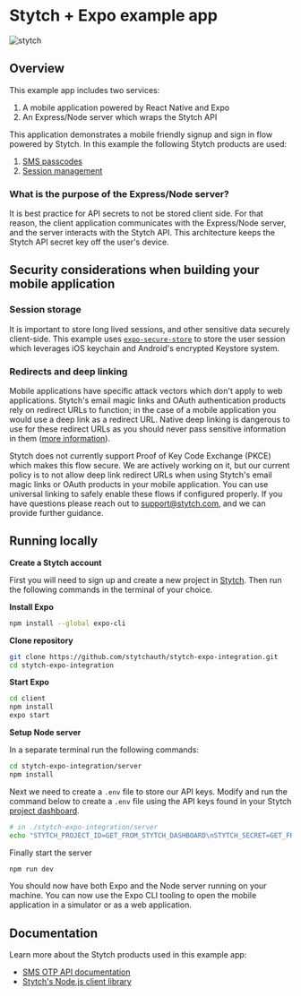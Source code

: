 # Stytch + Expo example app
![stytch](https://user-images.githubusercontent.com/100632220/169160947-332d26eb-247e-436c-86bc-73e9cf0dbaa0.png)

## Overview
This example app includes two services:
1. A mobile application powered by React Native and Expo
2. An Express/Node server which wraps the Stytch API

This application demonstrates a mobile friendly signup and sign in flow powered by Stytch. In this example the following Stytch products are used:
1. [SMS passcodes](https://stytch.com/products/sms-passcodes)
2. [Session management](https://stytch.com/products/session-management)

### What is the purpose of the Express/Node server?
It is best practice for API secrets to not be stored client side. For that reason, the client application communicates with the Express/Node server, and the server interacts with the Stytch API. This architecture keeps the Stytch API secret key off the user's device.

## Security considerations when building your mobile application

### Session storage

It is important to store long lived sessions, and other sensitive data securely client-side. This example uses [`expo-secure-store`](https://docs.expo.dev/versions/latest/sdk/securestore/) to store the user session which leverages iOS keychain and Android's encrypted Keystore system.

### Redirects and deep linking

Mobile applications have specific attack vectors which don't apply to web applications. Stytch's email magic links and OAuth authentication products rely on redirect URLs to function; in the case of a mobile application you would use a deep link as a redirect URL. Native deep linking is dangerous to use for these redirect URLs as you should never pass sensitive information in them ([more information](https://reactnative.dev/docs/security#authentication-and-deep-linking)).

Stytch does not currently support Proof of Key Code Exchange (PKCE) which makes this flow secure. We are actively working on it, but our current policy is to not allow deep link redirect URLs when using Stytch's email magic links or OAuth products in your mobile application. You can use universal linking to safely enable these flows if configured properly. If you have questions please reach out to support@stytch.com, and we can provide further guidance. 

## Running locally

**Create a Stytch account**

First you will need to sign up and create a new project in [Stytch](https://stytch.com/). Then run the following commands in the terminal of your choice.

**Install Expo**
```bash
npm install --global expo-cli
```

**Clone repository**
```bash
git clone https://github.com/stytchauth/stytch-expo-integration.git
cd stytch-expo-integration
```

**Start Expo**
```bash
cd client
npm install
expo start
```
**Setup Node server**

In a separate terminal run the following commands:
```bash
cd stytch-expo-integration/server 
npm install
```

Next we need to create a `.env` file to store our API keys. Modify and run the command below to create a `.env` file using the API keys found in your Stytch [project dashboard](https://stytch.com/dashboard/api-keys).
```bash
# in ./stytch-expo-integration/server
echo "STYTCH_PROJECT_ID=GET_FROM_STYTCH_DASHBOARD\nSTYTCH_SECRET=GET_FROM_STYTCH_DASHBOARD" > .env
```

Finally start the server
```bash
npm run dev
```


You should now have both Expo and the Node server running on your machine. You can now use the Expo CLI tooling to open the mobile application in a simulator or as a web application.

## Documentation
Learn more about the Stytch products used in this example app:
- [SMS OTP API documentation](https://stytch.com/docs/api/sms-otp-overview)
- [Stytch's Node.js client library](https://www.npmjs.com/package/stytch)
